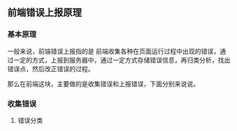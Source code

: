 ## 前端错误上报原理

### 基本原理
一般来说，前端错误上报指的是 前端收集各种在页面运行过程中出现的错误，通过一定的方式，上报到服务器中，通过一定方式存储错误信息，再归类分析，找出错误点，然后改正错误的过程。

那么在前端这块，主要做的是收集错误和上报错误，下面分别来说说。

### 收集错误
1. 错误分类
